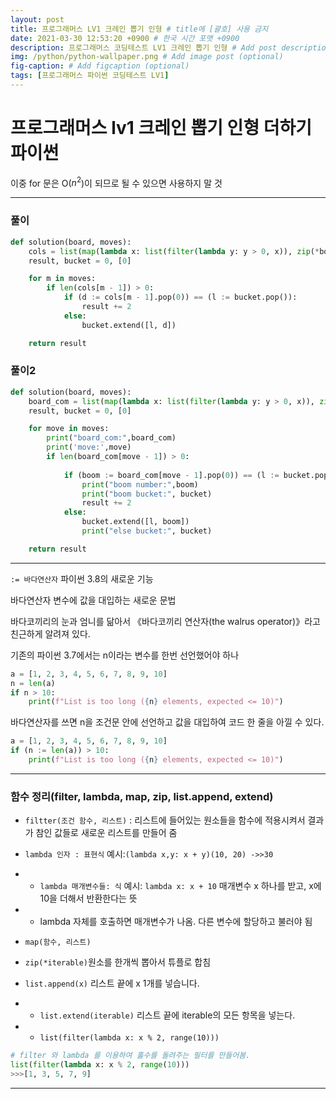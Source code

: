 ```yaml
---
layout: post
title: 프로그래머스 LV1 크레인 뽑기 인형 # title에 [괄호] 사용 금지
date: 2021-03-30 12:53:20 +0900 # 한국 시간 포맷 +0900
description: 프로그래머스 코딩테스트 LV1 크레인 뽑기 인형 # Add post description (optional)
img: /python/python-wallpaper.png # Add image post (optional)
fig-caption: # Add figcaption (optional)
tags: [프로그래머스 파이썬 코딩테스트 LV1]
---
```


# 프로그래머스 lv1 크레인 뽑기 인형 더하기 파이썬

이중 for 문은 O($n^2$)이 되므로 될 수 있으면 사용하지 말 것

---

### 풀이
```python
def solution(board, moves):
    cols = list(map(lambda x: list(filter(lambda y: y > 0, x)), zip(*board)))
    result, bucket = 0, [0]

    for m in moves:
        if len(cols[m - 1]) > 0:
            if (d := cols[m - 1].pop(0)) == (l := bucket.pop()):
                result += 2
            else:
                bucket.extend([l, d])

    return result
```

### 풀이2
```python
def solution(board, moves):
    board_com = list(map(lambda x: list(filter(lambda y: y > 0, x)), zip(*board)))
    result, bucket = 0, [0]

    for move in moves:
        print("board_com:",board_com)
        print('move:',move)
        if len(board_com[move - 1]) > 0:
        
            if (boom := board_com[move - 1].pop(0)) == (l := bucket.pop()):
                print("boom number:",boom)
                print("boom bucket:", bucket)
                result += 2
            else:
                bucket.extend([l, boom])
                print("else bucket:", bucket)

    return result
```


---

`:= 바다연산자` 파이썬 3.8의 새로운 기능<br>

바다연산자 변수에 값을 대입하는 새로운 문법<br>

 바다코끼리의 눈과 엄니를 닮아서 《바다코끼리 연산자(the walrus operator)》라고 친근하게 알려져 있다.<br>

기존의 파이썬 3.7에서는 n이라는 변수를 한번 선언했어야 하나<br>

```python
a = [1, 2, 3, 4, 5, 6, 7, 8, 9, 10]
n = len(a)
if n > 10:
    print(f"List is too long ({n} elements, expected <= 10)")
```

바다연산자를 쓰면 n을 조건문 안에 선언하고 값을 대입하여 코드 한 줄을 아낄 수 있다.

```python
a = [1, 2, 3, 4, 5, 6, 7, 8, 9, 10]
if (n := len(a)) > 10:
    print(f"List is too long ({n} elements, expected <= 10)")
```

---
### 함수 정리(filter, lambda, map, zip, list.append, extend)

- `filtter(조건 함수, 리스트)` : 리스트에 들어있는 원소들을 함수에 적용시켜서 결과가 참인 값들로 새로운 리스트를 만들어 줌 <br>

- `lambda 인자 : 표현식` 예시:`(lambda x,y: x + y)(10, 20) ->>30 `<br>
  
- - `lambda 매개변수들: 식` 예시: `lambda x: x + 10` 매개변수 x 하나를 받고, x에 10을 더해서 반환한다는 뜻<br>

- - lambda 자체를 호출하면 매개변수가 나옴. 다른 변수에 할당하고 불러야 됨<br>

- `map(함수, 리스트)`<br>

- `zip(*iterable)`원소를 한개씩 뽑아서 튜플로 합침<br>

- `list.append(x)` 리스트 끝에 x 1개를 넣습니다.<br>
- - `list.extend(iterable)` 리스트 끝에 iterable의 모든 항목을 넣는다.<br>
- - `list(filter(lambda x: x % 2, range(10)))`<br>

```python
# filter 와 lambda 를 이용하여 홀수를 돌려주는 필터를 만들어봄.
list(filter(lambda x: x % 2, range(10)))
>>>[1, 3, 5, 7, 9]
```
---